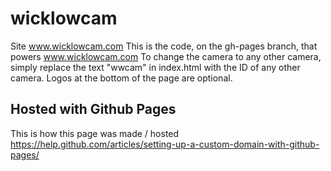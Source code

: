 # wicklowcam
Site www.wicklowcam.com
This is the code, on the gh-pages branch, that powers www.wicklowcam.com
To change the camera to any other camera, simply replace the text "wwcam" in index.html with the ID of any other camera.
Logos at the bottom of the page are optional.

## Hosted with Github Pages
This is how this page was made / hosted https://help.github.com/articles/setting-up-a-custom-domain-with-github-pages/
